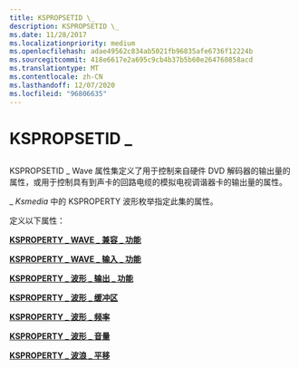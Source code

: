 ```yaml
---
title: KSPROPSETID \_
description: KSPROPSETID \_
ms.date: 11/28/2017
ms.localizationpriority: medium
ms.openlocfilehash: adae49562c834ab5021fb96835afe6736f12224b
ms.sourcegitcommit: 418e6617e2a695c9cb4b37b5b60e264760858acd
ms.translationtype: MT
ms.contentlocale: zh-CN
ms.lasthandoff: 12/07/2020
ms.locfileid: "96806635"
---
```

# <a name="kspropsetid_wave"></a>KSPROPSETID \_


## <span id="ddk_kspropsetid_wave_ks"></span><span id="DDK_KSPROPSETID_WAVE_KS"></span>


KSPROPSETID \_ Wave 属性集定义了用于控制来自硬件 DVD 解码器的输出量的属性，或用于控制具有到声卡的回路电缆的模拟电视调谐器卡的输出量的属性。

\_ *Ksmedia* 中的 KSPROPERTY 波形枚举指定此集的属性。

定义以下属性：

[**KSPROPERTY \_ WAVE \_ 兼容 \_ 功能**](ksproperty-wave-compatible-capabilities.md)

[**KSPROPERTY \_ WAVE \_ 输入 \_ 功能**](ksproperty-wave-input-capabilities.md)

[**KSPROPERTY \_ 波形 \_ 输出 \_ 功能**](ksproperty-wave-output-capabilities.md)

[**KSPROPERTY \_ 波形 \_ 缓冲区**](ksproperty-wave-buffer.md)

[**KSPROPERTY \_ 波形 \_ 频率**](ksproperty-wave-frequency.md)

[**KSPROPERTY \_ 波形 \_ 音量**](ksproperty-wave-volume.md)

[**KSPROPERTY \_ 波浪 \_ 平移**](ksproperty-wave-pan.md)

 

 





